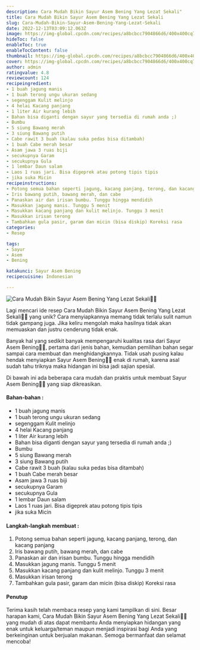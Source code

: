 ```yaml
---
description: Cara Mudah Bikin Sayur Asem Bening Yang Lezat Sekali"
title: Cara Mudah Bikin Sayur Asem Bening Yang Lezat Sekali
slug: Cara-Mudah-Bikin-Sayur-Asem-Bening-Yang-Lezat-Sekali
date: 2022-12-13T03:09:12.063Z
image: https://img-global.cpcdn.com/recipes/a8bcbcc7904866d6/400x400cq70/photo.jpg
hideToc: false
enableToc: true
enableTocContent: false
thumbnail: https://img-global.cpcdn.com/recipes/a8bcbcc7904866d6/400x400cq70/photo.jpg
cover: https://img-global.cpcdn.com/recipes/a8bcbcc7904866d6/400x400cq70/photo.jpg
author: admin
ratingvalue: 4.8
reviewcount: 124
recipeingredient:
- 1 buah jagung manis
- 1 buah terong ungu ukuran sedang
- segenggam Kulit melinjo
- 4 helai Kacang panjang
- 1 liter Air kurang lebih
- Bahan bisa diganti dengan sayur yang tersedia di rumah anda ;)
- Bumbu
- 5 siung Bawang merah
- 3 siung Bawang putih
- Cabe rawit 3 buah (kalau suka pedas bisa ditambah)
- 1 buah Cabe merah besar
- Asam jawa 3 ruas biji
- secukupnya Garam
- secukupnya Gula
- 1 lembar Daun salam
- Laos 1 ruas jari. Bisa digeprek atau potong tipis tipis
- jika suka Micin
recipeinstructions:
- Potong semua bahan seperti jagung, kacang panjang, terong, dan kacang panjang
- Iris bawang putih, bawang merah, dan cabe
- Panaskan air dan irisan bumbu. Tunggu hingga mendidih
- Masukkan jagung manis. Tunggu 5 menit
- Masukkan kacang panjang dan kulit melinjo. Tunggu 3 menit
- Masukkan irisan terong
- Tambahkan gula pasir, garam dan micin (bisa diskip) Koreksi rasa
categories:
- Resep

tags:
- Sayur
- Asem
- Bening

katakunci: Sayur Asem Bening
recipecuisine: Indonesian

---
```


![Cara Mudah Bikin Sayur Asem Bening Yang Lezat Sekali👩‍🍳](https://img-global.cpcdn.com/recipes/a8bcbcc7904866d6/400x400cq70/photo.jpg)

Lagi mencari ide resep Cara Mudah Bikin Sayur Asem Bening Yang Lezat Sekali👩‍🍳 yang unik? Cara menyiapkannya memang tidak terlalu sulit namun tidak gampang juga. Jika keliru mengolah maka hasilnya tidak akan memuaskan dan justru cenderung tidak enak.

Banyak hal yang sedikit banyak mempengaruhi kualitas rasa dari Sayur Asem Bening👩‍🍳, pertama dari jenis bahan, kemudian pemilihan bahan segar sampai cara membuat dan menghidangkannya. Tidak usah pusing kalau hendak menyiapkan Sayur Asem Bening👩‍🍳 enak di rumah, karena asal sudah tahu triknya maka hidangan ini bisa jadi sajian spesial.

Di bawah ini ada beberapa cara mudah dan praktis untuk membuat Sayur Asem Bening👩‍🍳 yang siap dikreasikan.

<!--inarticleads1-->

#### Bahan-bahan :

- 1 buah jagung manis
- 1 buah terong ungu ukuran sedang
- segenggam Kulit melinjo
- 4 helai Kacang panjang
- 1 liter Air kurang lebih
- Bahan bisa diganti dengan sayur yang tersedia di rumah anda ;)
- Bumbu
- 5 siung Bawang merah
- 3 siung Bawang putih
- Cabe rawit 3 buah (kalau suka pedas bisa ditambah)
- 1 buah Cabe merah besar
- Asam jawa 3 ruas biji
- secukupnya Garam
- secukupnya Gula
- 1 lembar Daun salam
- Laos 1 ruas jari. Bisa digeprek atau potong tipis tipis
- jika suka Micin

<!--inarticleads2-->

#### Langkah-langkah membuat :

1. Potong semua bahan seperti jagung, kacang panjang, terong, dan kacang panjang
1. Iris bawang putih, bawang merah, dan cabe
1. Panaskan air dan irisan bumbu. Tunggu hingga mendidih
1. Masukkan jagung manis. Tunggu 5 menit
1. Masukkan kacang panjang dan kulit melinjo. Tunggu 3 menit
1. Masukkan irisan terong
1. Tambahkan gula pasir, garam dan micin (bisa diskip) Koreksi rasa

#### Penutup

Terima kasih telah membaca resep yang kami tampilkan di sini. Besar harapan kami, Cara Mudah Bikin Sayur Asem Bening Yang Lezat Sekali👩‍🍳 yang mudah di atas dapat membantu Anda menyiapkan hidangan yang enak untuk keluarga/teman maupun menjadi inspirasi bagi Anda yang berkeinginan untuk berjualan makanan. Semoga bermanfaat dan selamat mencoba!